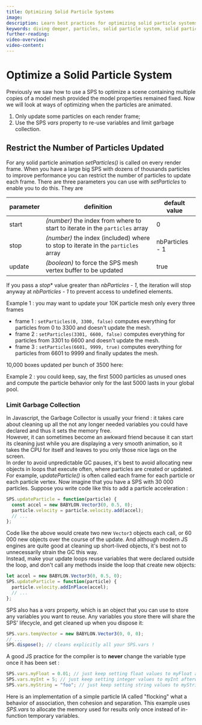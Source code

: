 ```yaml
---
title: Optimizing Solid Particle Systems
image: 
description: Learn best practices for optimizing solid particle systems in Babylon.js.
keywords: diving deeper, particles, solid particle system, solid particles
further-reading:
video-overview:
video-content:
---
```


# Optimize a Solid Particle System
Previously we saw how to use a SPS to optimize a scene containing multiple copies of a model mesh provided the model properties remained fixed. Now we will look at ways of optimizing when the particles are animated.

1. Only update some particles on each render frame;
2. Use the SPS *vars* property to re-use variables and limit garbage collection.

## Restrict the Number of Particles Updated

For any solid particle animation *setParticles()* is called on every render frame. When you have a large big SPS with dozens of thousands particles to improve performance you can restrict the number of particles to update each frame. There are three parameters you can use with *setParticles* to enable you to do this. They are

| parameter | definition                                                                        | default value   |
| --------- | --------------------------------------------------------------------------------- | --------------- |
| start     | _(number)_ the index from where to start to iterate in the `particles` array      | 0               |
| stop      | _(number)_ the index (included) where to stop to iterate in the `particles` array | nbParticles - 1 |
| update    | _(boolean)_ to force the SPS mesh vertex buffer to be updated                     | true            |

If you pass a *stop** value greater than *nbParticles - 1*, the iteration will stop anyway at *nbParticles - 1* to prevent access to undefined elements.

Example 1 : you may want to update your 10K particle mesh only every three frames

- frame 1 : `setParticles(0, 3300, false)` computes everything for particles from 0 to 3300 and doesn't update the mesh.
- frame 2 : `setParticles(3301, 6600, false)` computes everything for particles from 3301 to 6600 and doesn't update the mesh.
- frame 3 : `setParticles(6601, 9999, true)` computes everything for particles from 6601 to 9999 and finally updates the mesh.

10,000 boxes updated per bunch of 3500 here: <Playground id="#2V1C4Z#12" title="10,000 Boxes Updated Per Bunch of 3500" description="Example of optimizing a scene to render 10,000 boxes updated per bunch of 3500." image=""/>

Example 2 : you could keep, say, the first 5000 particles as unused ones and compute the particle behavior only for the last 5000 lasts in your global pool.

### Limit Garbage Collection

In Javascript, the Garbage Collector is usually your friend : it takes care about cleaning up all the not any longer needed variables you could have declared and thus it sets the memory free.  
However, it can sometimes become an awkward friend because it can start its cleaning just while you are displaying a very smooth animation, so it takes the CPU for itself and leaves to you only those nice lags on the screen.  
In order to avoid unpredictable GC pauses, it's best to avoid allocating new objects in loops that execute often, where particles are created or updated.  
For example, *updateParticle()* is often called each frame for each particle or each particle vertex. Now imagine that you have a SPS with 30 000 particles. Suppose you write code like this to add a particle acceleration :

```javascript
SPS.updateParticle = function(particle) {
  const accel = new BABYLON.Vector3(0, 0.5, 0);
  particle.velocity = particle.velocity.add(accel);
  // ...
};
```

Code like the above would create two new `Vector3` objects each call, or 60 000 new objects over the course of the update. And although modern JS engines are quite good at cleaning up short-lived objects, it's best not to unnecessarily strain the GC this way.  
Instead, make your update loops reuse variables that were declared outside the loop, and don't call any methods inside the loop that create new objects:

```javascript
let accel = new BABYLON.Vector3(0, 0.5, 0);
SPS.updateParticle = function(particle) {
  particle.velocity.addInPlace(accel);
  // ...
};
```

SPS also has a *vars* property, which is an object that you can use to store any variables you want to reuse. Any variables you store there will share the SPS' lifecycle, and get cleaned up when you dispose it:

```javascript
SPS.vars.tempVector = new BABYLON.Vector3(0, 0, 0);
// ...
SPS.dispose(); // cleans explicitly all your SPS.vars !
```

A good JS practice for the compiler is to **never** change the variable type once it has been set :

```javascript
SPS.vars.myFloat = 0.01; // just keep setting float values to myFloat afterwards
SPS.vars.myInt = 5; // just keep setting integer values to myInt afterwards
SPS.vars.myString = "foo"; // just keep setting string values to myString afterwards
```

Here is an implementation of a simple particle IA called "flocking" what a behavior of association, then cohesion and separation. This example uses *SPS.vars* to allocate the memory used for results only once instead of in-function temporary variables.  
 <Playground id="#2FPT1A#35" title="Solid Particle System Optimization" description="Simple example of a flocking behavior in an optimized solid particle system." image=""/>